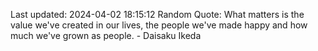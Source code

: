 Last updated: 2024-04-02 18:15:12
Random Quote: What matters is the value we've created in our lives, the people we've made happy and how much we've grown as people. - Daisaku Ikeda